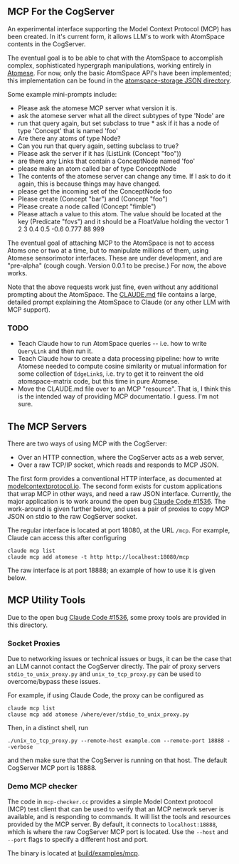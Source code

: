 MCP For the CogServer
---------------------
An experimental interface supporting the Model Context Protocol (MCP)
has been created. In it's current form, it allows LLM's to work with
AtomSpace contents in the CogServer.

The eventual goal is to be able to chat with the AtomSpace to accomplish
complex, sophisticated hypergraph manipulations, working entirely in
[Atomese](https://wiki.opencog.org/w/Atomese). For now, only the basic
AtomSpace API's have been implemented; this implementation can be found
in the [atomspace-storage JSON
directory](https://github.com/opencog/atomspace-storage/tree/master/opencog/persist/json).

Some example mini-prompts include:
* Please ask the atomese MCP server what version it is.
* ask the atomese server what all the direct subtypes of type 'Node' are
* run that query again, but set subclass to true
* ask if it has a node of type 'Concept' that is named 'foo'
* Are there any atoms of type Node?
* Can you run that query again, setting subclass to true?
* Please ask the server if it has (ListLink (Concept "foo"))
* are there any Links that contain a ConceptNode named 'foo'
* please make an atom called bar of type ConceptNode
* The contents of the atomese server can change any time. If I ask to do it
  again, this is because things may have changed.
* please get the incoming set of the ConceptNode foo
* Please create (Concept "bar") and (Concept "foo")
* Please create a node called (Concept "fimble")
* Please attach a value to this atom. The value should be located at
  the key (Predicate "fovs") and it should be a FloatValue holding the
  vector 1 2 3 0.4 0.5 -0.6 0.777 88 999

The eventual goal of attaching MCP to the AtomSpace is not to access
Atoms one or two at a time, but to manipulate millions of them, using
Atomese sensorimotor interfaces. These are under development, and are
"pre-alpha" (cough cough. Version 0.0.1 to be precise.) For now, the
above works.

Note that the above requests work just fine, even without any additional
prompting about the AtomSpace. The [CLAUDE.md](CLAUDE.md) file contains
a large, detailed prompt explaining the AtomSpace to Claude (or any
other LLM with MCP support).

### TODO
* Teach Claude how to run AtomSpace queries -- i.e. how to write
  `QueryLink` and then run it.
* Teach Claude how to create a data processing pipeline: how to write
  Atomese needed to compute cosine similarity or mutual information
  for some collection of `EdgeLink`s, i.e. try to get it to reinvent
  the old atomspace-matrix code, but this time in pure Atomese.
* Move the CLAUDE.md file over to an MCP "resource". That is, I think
  this is the intended way of providing MCP documentatio. I guess.
  I'm not sure.

The MCP Servers
---------------
There are two ways of using MCP with the CogServer:
* Over an HTTP connection, where the CogServer acts as a web server,
* Over a raw TCP/IP socket, which reads and responds to MCP JSON.

The first form provides a conventional HTTP interface, as documented at
[modelcontextprotocol.io](https://modelcontextprotocol.io/). The second
form exists for custom applications that wrap MCP in other ways, and
need a raw JSON interface. Currently, the major application is to work
around the open bug
[Claude Code #1536](https://github.com/anthropics/claude-code/issues/1536).
The work-around is given further below, and uses a pair of proxies to
copy MCP JSON on stdio to the raw CogServer socket.

The regular interface is located at port 18080, at the URL `/mcp`. For
example, Claude can access this after configuring
```
claude mcp list
claude mcp add atomese -t http http://localhost:18080/mcp
```
The raw interface is at port 18888; an example of how to use it is given
below.


MCP Utility Tools
-----------------
Due to the open bug
[Claude Code #1536](https://github.com/anthropics/claude-code/issues/1536),
some proxy tools are provided in this directory.

### Socket Proxies
Due to networking issues or technical issues or bugs, it can be the case
that an LLM cannot contact the CogServer directly. The pair of proxy
servers `stdio_to_unix_proxy.py` and `unix_to_tcp_proxy.py` can be used
to overcome/bypass these issues.

For example, if using Claude Code, the proxy can be configured as
```
claude mcp list
clause mcp add atomese /where/ever/stdio_to_unix_proxy.py
```
Then, in a distinct shell, run
```
./unix_to_tcp_proxy.py --remote-host example.com --remote-port 18888 --verbose
```
and then make sure that the CogServer is running on that host. The
default CogServer MCP port is 18888.

### Demo MCP checker
The code in `mcp-checker.cc` provides a simple Model Context protocol
(MCP) test client that can be used to verify that an MCP network server
is available, and is responding to commands.  It will list the tools
and resources provided by the MCP server. By default, it connects to
`localhost:18888`, which is where the raw CogServer MCP port is located.
Use the `--host` and `--port` flags to specify a different host and
port.

The binary is located at [build/examples/mcp](../../build/examples/mcp).
